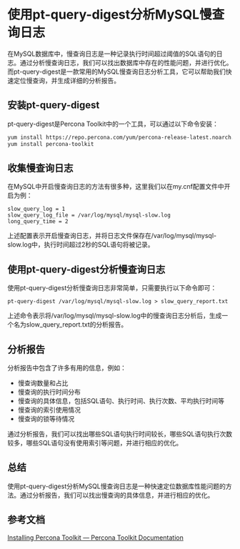 # 使用pt-query-digest分析MySQL慢查询日志

在MySQL数据库中，慢查询日志是一种记录执行时间超过阈值的SQL语句的日志。通过分析慢查询日志，我们可以找出数据库中存在的性能问题，并进行优化。而pt-query-digest是一款常用的MySQL慢查询日志分析工具，它可以帮助我们快速定位慢查询，并生成详细的分析报告。

## 安装pt-query-digest

pt-query-digest是Percona Toolkit中的一个工具，可以通过以下命令安装：

```bash
yum install https://repo.percona.com/yum/percona-release-latest.noarch.rpm
yum install percona-toolkit
```

## 收集慢查询日志

在MySQL中开启慢查询日志的方法有很多种，这里我们以在my.cnf配置文件中开启为例：

```
slow_query_log = 1
slow_query_log_file = /var/log/mysql/mysql-slow.log
long_query_time = 2
```

上述配置表示开启慢查询日志，并将日志文件保存在/var/log/mysql/mysql-slow.log中，执行时间超过2秒的SQL语句将被记录。

## 使用pt-query-digest分析慢查询日志

使用pt-query-digest分析慢查询日志非常简单，只需要执行以下命令即可：

```
pt-query-digest /var/log/mysql/mysql-slow.log > slow_query_report.txt
```

上述命令表示将/var/log/mysql/mysql-slow.log中的慢查询日志分析后，生成一个名为slow_query_report.txt的分析报告。

## 分析报告

分析报告中包含了许多有用的信息，例如：

- 慢查询数量和占比
- 慢查询的执行时间分布
- 慢查询的具体信息，包括SQL语句、执行时间、执行次数、平均执行时间等
- 慢查询的索引使用情况
- 慢查询的锁等待情况

通过分析报告，我们可以找出哪些SQL语句执行时间较长，哪些SQL语句执行次数较多，哪些SQL语句没有使用索引等问题，并进行相应的优化。

## 总结

使用pt-query-digest分析MySQL慢查询日志是一种快速定位数据库性能问题的方法。通过分析报告，我们可以找出慢查询的具体信息，并进行相应的优化。

## 参考文档

[Installing Percona Toolkit — Percona Toolkit Documentation](https://docs.percona.com/percona-toolkit/installation.html)